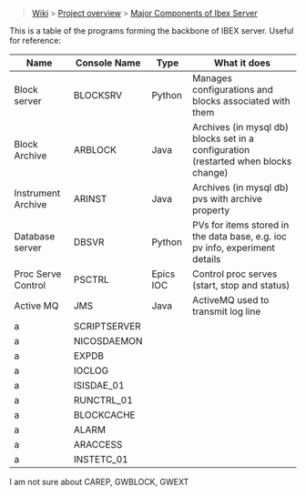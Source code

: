> [Wiki](Home) > [Project overview](Project-overview) > [Major Components of Ibex Server](Major-Components-of-Ibex-Server)

This is a table of the programs forming the backbone of IBEX server. Useful for reference:

Name | Console Name | Type | What it does
---  | ------------ | ----- | ------------
Block server | BLOCKSRV | Python | Manages configurations and blocks associated with them
Block Archive | ARBLOCK | Java | Archives (in mysql db) blocks set in a configuration (restarted when blocks change)
Instrument Archive | ARINST | Java | Archives (in mysql db) pvs with archive property
Database server | DBSVR | Python | PVs for items stored in the data base, e.g. ioc pv info, experiment details
Proc Serve Control | PSCTRL | Epics IOC | Control proc serves  (start, stop and status)
Active MQ | JMS | Java | ActiveMQ used to transmit log line
a | SCRIPTSERVER | | 
a | NICOSDAEMON | |
a | EXPDB | |
a | IOCLOG | |
a | ISISDAE_01 | |
a | RUNCTRL_01 | |
a | BLOCKCACHE | |
a | ALARM | |
a |  ARACCESS | | 
a | INSTETC_01 | |


I am not sure about CAREP, GWBLOCK, GWEXT